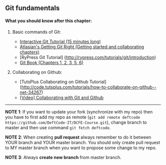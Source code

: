## Git fundamentals

#### What you should know after this chapter:

1. Basic commands of Git:
    * [Interactive Git Tutorial (15 minutes long)](https://try.github.io/levels/1/challenges/1)
    * [Atlasian's Getting Git Right (Getting started and collaborating chapters)](https://www.atlassian.com/git/)
    * [RyPress Git Tutorial] (http://rypress.com/tutorials/git/introduction)
    * [Git Book (Chapters 1, 2, 3, 5, 6)](https://git-scm.com/book/en/v2)

2. Collaborating on Github:
    * [TutsPlus Collaborating on Github Tutorial] (http://code.tutsplus.com/tutorials/how-to-collaborate-on-github--net-34267)
    * [[Video] Collaborating with Git and Github](https://www.youtube.com/watch?v=SCZF6I-Rc4I)
    
***

**NOTE 1**: If you want to update your fork (synchronize with my repo) then you have to first add my repo as remote (``` git add remote deftcode https://github.com/DeftCode-IT/DCFE-Course.git ```), change branch to master and then use command ``` git fetch deftcode ```.

**NOTE 2**: When creating **pull request** always remember to do it between YOUR branch and YOUR master branch. You should only create pull request to MY master branch when you want to propose some change to my repo.

**NOTE 3**: Always **create new branch** from master branch.